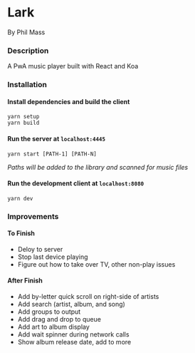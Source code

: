 # Lark

By Phil Mass

### Description

A PwA music player built with React and Koa

### Installation

#### Install dependencies and build the client
```
yarn setup
yarn build
```

#### Run the server at `localhost:4445`
```
yarn start [PATH-1] [PATH-N]
```
*Paths will be added to the library and scanned for music files*

#### Run the development client at `localhost:8080`
```
yarn dev
```

### Improvements
#### To Finish
- Deloy to server
- Stop last device playing
- Figure out how to take over TV, other non-play issues
#### After Finish
- Add by-letter quick scroll on right-side of artists
- Add search (artist, album, and song)
- Add groups to output
- Add drag and drop to queue
- Add art to album display
- Add wait spinner during network calls
- Show album release date, add to more

